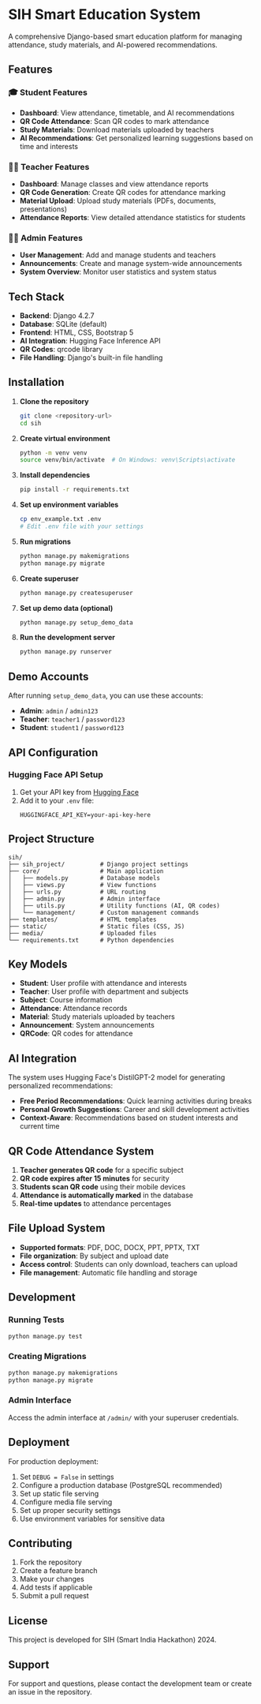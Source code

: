 # SIH Smart Education System

A comprehensive Django-based smart education platform for managing attendance, study materials, and AI-powered recommendations.

## Features

### 🎓 Student Features
- **Dashboard**: View attendance, timetable, and AI recommendations
- **QR Code Attendance**: Scan QR codes to mark attendance
- **Study Materials**: Download materials uploaded by teachers
- **AI Recommendations**: Get personalized learning suggestions based on time and interests

### 👨‍🏫 Teacher Features
- **Dashboard**: Manage classes and view attendance reports
- **QR Code Generation**: Create QR codes for attendance marking
- **Material Upload**: Upload study materials (PDFs, documents, presentations)
- **Attendance Reports**: View detailed attendance statistics for students

### 👨‍💼 Admin Features
- **User Management**: Add and manage students and teachers
- **Announcements**: Create and manage system-wide announcements
- **System Overview**: Monitor user statistics and system status

## Tech Stack

- **Backend**: Django 4.2.7
- **Database**: SQLite (default)
- **Frontend**: HTML, CSS, Bootstrap 5
- **AI Integration**: Hugging Face Inference API
- **QR Codes**: qrcode library
- **File Handling**: Django's built-in file handling

## Installation

1. **Clone the repository**
   ```bash
   git clone <repository-url>
   cd sih
   ```

2. **Create virtual environment**
   ```bash
   python -m venv venv
   source venv/bin/activate  # On Windows: venv\Scripts\activate
   ```

3. **Install dependencies**
   ```bash
   pip install -r requirements.txt
   ```

4. **Set up environment variables**
   ```bash
   cp env_example.txt .env
   # Edit .env file with your settings
   ```

5. **Run migrations**
   ```bash
   python manage.py makemigrations
   python manage.py migrate
   ```

6. **Create superuser**
   ```bash
   python manage.py createsuperuser
   ```

7. **Set up demo data (optional)**
   ```bash
   python manage.py setup_demo_data
   ```

8. **Run the development server**
   ```bash
   python manage.py runserver
   ```

## Demo Accounts

After running `setup_demo_data`, you can use these accounts:

- **Admin**: `admin` / `admin123`
- **Teacher**: `teacher1` / `password123`
- **Student**: `student1` / `password123`

## API Configuration

### Hugging Face API Setup

1. Get your API key from [Hugging Face](https://huggingface.co/settings/tokens)
2. Add it to your `.env` file:
   ```
   HUGGINGFACE_API_KEY=your-api-key-here
   ```

## Project Structure

```
sih/
├── sih_project/          # Django project settings
├── core/                 # Main application
│   ├── models.py         # Database models
│   ├── views.py          # View functions
│   ├── urls.py           # URL routing
│   ├── admin.py          # Admin interface
│   ├── utils.py          # Utility functions (AI, QR codes)
│   └── management/       # Custom management commands
├── templates/            # HTML templates
├── static/               # Static files (CSS, JS)
├── media/                # Uploaded files
└── requirements.txt      # Python dependencies
```

## Key Models

- **Student**: User profile with attendance and interests
- **Teacher**: User profile with department and subjects
- **Subject**: Course information
- **Attendance**: Attendance records
- **Material**: Study materials uploaded by teachers
- **Announcement**: System announcements
- **QRCode**: QR codes for attendance

## AI Integration

The system uses Hugging Face's DistilGPT-2 model for generating personalized recommendations:

- **Free Period Recommendations**: Quick learning activities during breaks
- **Personal Growth Suggestions**: Career and skill development activities
- **Context-Aware**: Recommendations based on student interests and current time

## QR Code Attendance System

1. **Teacher generates QR code** for a specific subject
2. **QR code expires after 15 minutes** for security
3. **Students scan QR code** using their mobile devices
4. **Attendance is automatically marked** in the database
5. **Real-time updates** to attendance percentages

## File Upload System

- **Supported formats**: PDF, DOC, DOCX, PPT, PPTX, TXT
- **File organization**: By subject and upload date
- **Access control**: Students can only download, teachers can upload
- **File management**: Automatic file handling and storage

## Development

### Running Tests
```bash
python manage.py test
```

### Creating Migrations
```bash
python manage.py makemigrations
python manage.py migrate
```

### Admin Interface
Access the admin interface at `/admin/` with your superuser credentials.

## Deployment

For production deployment:

1. Set `DEBUG = False` in settings
2. Configure a production database (PostgreSQL recommended)
3. Set up static file serving
4. Configure media file serving
5. Set up proper security settings
6. Use environment variables for sensitive data

## Contributing

1. Fork the repository
2. Create a feature branch
3. Make your changes
4. Add tests if applicable
5. Submit a pull request

## License

This project is developed for SIH (Smart India Hackathon) 2024.

## Support

For support and questions, please contact the development team or create an issue in the repository.



